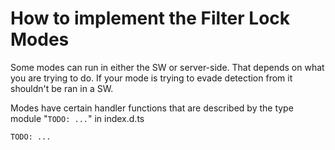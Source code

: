 # How to implement the Filter Lock Modes

Some modes can run in either the SW or server-side. That depends on what you are trying to do. If your mode is trying to evade detection from it shouldn't be ran in a SW.

Modes have certain handler functions that are described by the type module "`TODO: ...`" in index.d.ts

`TODO: ...`
